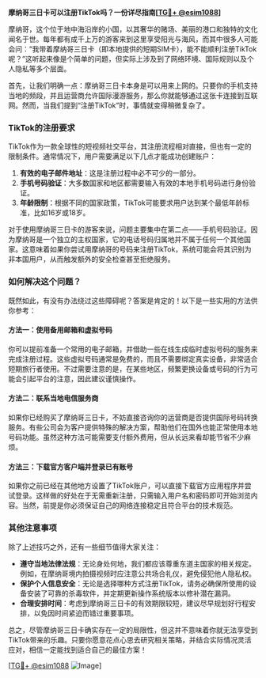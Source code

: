 **摩纳哥三日卡可以注册TikTok吗？一份详尽指南[[TG💪+ @esim1088](https://t.me/s/esim1088)]**

摩纳哥，这个位于地中海沿岸的小国，以其奢华的赌场、美丽的港口和独特的文化闻名于世。每年都有成千上万的游客来到这里享受阳光与海风，而其中很多人可能会问：“我带着摩纳哥三日卡（即本地提供的短期SIM卡），能不能顺利注册TikTok呢？”这听起来像是个简单的问题，但实际上涉及到了网络环境、国际规则以及个人隐私等多个层面。

首先，让我们明确一点：摩纳哥三日卡本身是可以用来上网的。只要你的手机支持当地的频段，并且运营商允许国际漫游服务，那么你就能够通过这张卡连接到互联网。然而，当我们提到“注册TikTok”时，事情就变得稍微复杂了。

### TikTok的注册要求

TikTok作为一款全球性的短视频社交平台，其注册流程相对直接，但也有一定的限制条件。通常情况下，用户需要满足以下几点才能成功创建账户：

1. **有效的电子邮件地址**：这是注册过程中必不可少的一部分。
2. **手机号码验证**：大多数国家和地区都需要输入有效的本地手机号码进行身份验证。
3. **年龄限制**：根据不同的国家政策，TikTok可能要求用户达到某个最低年龄标准，比如16岁或18岁。

对于使用摩纳哥三日卡的游客来说，问题主要集中在第二点——手机号码验证。因为摩纳哥是一个独立的主权国家，它的电话号码归属地并不属于任何一个其他国家。这意味着如果你尝试用摩纳哥的号码来注册TikTok，系统可能会将其识别为非本国用户，从而触发额外的安全检查甚至拒绝服务。

### 如何解决这个问题？

既然如此，有没有办法绕过这些障碍呢？答案是肯定的！以下是一些实用的方法供你参考：

#### 方法一：使用备用邮箱和虚拟号码
你可以提前准备一个常用的电子邮箱，并借助一些在线生成临时虚拟号码的服务来完成注册过程。这些虚拟号码通常是免费的，而且不需要绑定真实设备，非常适合短期旅行者使用。不过需要注意的是，在某些地区，频繁更换设备或号码的行为可能会引起平台的注意，因此建议谨慎操作。

#### 方法二：联系当地电信服务商
如果你已经购买了摩纳哥三日卡，不妨直接咨询你的运营商是否提供国际号码转换服务。有些公司会为客户提供特殊的解决方案，帮助他们在国外也能正常使用本地号码功能。虽然这种方法可能需要支付额外费用，但从长远来看却能节省不少麻烦。

#### 方法三：下载官方客户端并登录已有账号
如果你之前已经在其他地方设置了TikTok账户，可以直接下载官方应用程序并尝试登录。这样做的好处在于无需重新注册，只需输入用户名和密码即可开始浏览内容。当然，前提是你必须保证自己的网络连接稳定且符合平台的技术规范。

### 其他注意事项

除了上述技巧之外，还有一些细节值得大家关注：

- **遵守当地法律法规**：无论身处何地，我们都应该尊重东道主国家的相关规定。例如，在摩纳哥境内拍摄视频时应注意公共场合礼仪，避免侵犯他人隐私权。
- **保护个人信息安全**：无论是选择哪种方式注册TikTok，请务必确保所使用的设备安装了可靠的杀毒软件，并定期更新操作系统版本以修补潜在漏洞。
- **合理安排时间**：考虑到摩纳哥三日卡的有效期限较短，建议尽早规划好行程安排，以免因时间紧迫而错过重要事项。

总之，尽管摩纳哥三日卡确实存在一定的局限性，但这并不意味着你就无法享受到TikTok带来的乐趣。只要你愿意花点心思去研究相关策略，并结合实际情况灵活应对，相信一定能找到适合自己的最佳方案！

[[TG💪+ @esim1088](https://t.me/s/esim1088) ![Image](https://i.postimg.cc/4NQfJmqS/Snipaste-2025-05-13-00-14-12.png)]